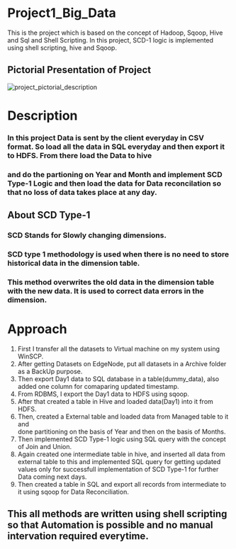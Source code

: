 # Project1_Big_Data
This is the project which is based on the concept of Hadoop, Sqoop, Hive and Sql and Shell Scripting.
In this project, SCD-1 logic is implemented using shell scripting, hive and Sqoop.

## Pictorial Presentation of Project

![project_pictorial_description](https://user-images.githubusercontent.com/107996057/175648167-3a59fc03-016f-428f-8aca-2b29aacdc936.jpeg)

# Description
### In this project Data is sent by the client everyday in CSV format. So load all the data in SQL everyday and then export it to HDFS. From there load the Data to hive
### and do the partioning on Year and Month and implement SCD Type-1 Logic and then load the data for Data reconcilation so that no loss of data takes place at any day.

## About SCD Type-1 
### SCD Stands for Slowly changing dimensions.
### SCD type 1 methodology is used when there is no need to store historical data in the dimension table. 
### This method overwrites the old data in the dimension table with the new data. It is used to correct data errors in the dimension.

# Approach
1) First I transfer all the datasets to Virtual machine on my system using WinSCP.
2) After getting Datasets on EdgeNode, put all datasets in a Archive folder as a BackUp purpose.
3) Then export Day1 data to SQL database in a table(dummy_data), also added one column for comaparing updated timestamp.
4) From RDBMS, I export the Day1 data to HDFS using sqoop.
5) After that created a table in Hive and loaded data(Day1) into it from HDFS.
6) Then, created a External table and loaded data from Managed table to it and  
   done partitioning on the basis of Year and then on the basis of Months.
7) Then implemented SCD Type-1 logic using SQL query with the concept of Join and Union.
8) Again created one intermediate table in hive, and inserted all data from external table to this 
   and implemented SQL query for getting updated values only for successfull implementation of SCD Type-1 for further Data coming next days.
9) Then created a table in SQL and export all records from intermediate to it using sqoop for Data Reconciliation.

## This all methods are written using shell scripting so that Automation is possible and no manual intervation required everytime. 
